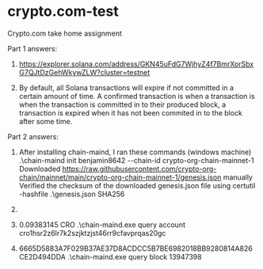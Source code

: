 # crypto.com-test
Crypto.com take home assignment

Part 1 answers:
1. https://explorer.solana.com/address/GKN45uFdG7WjhyZ4f7BmrXorSbxG7QJtDzGehWkywZLW?cluster=testnet

2. By default, all Solana transactions will expire if not committed in a certain amount of time. A confirmed transaction is when a transaction is when the transaction is committed in to their produced block, a transaction is expired when it has not been commited in to the block after some time.


Part 2 answers:
1. After installing chain-maind, I ran these commands (windows machine)
     .\chain-maind init benjamin8642 --chain-id crypto-org-chain-mainnet-1
     Downloaded https://raw.githubusercontent.com/crypto-org-chain/mainnet/main/crypto-org-chain-mainnet-1/genesis.json manually
     Verified the checksum of the downloaded genesis.json file using
     certutil -hashfile .\genesis.json SHA256

2. 

3. 0.09383145 CRO .\chain-maind.exe query account cro1hsr2z6lr7k2szjktzjst46rr9cfavprqas20gc

4. 6665D5883A7F029B37AE37D8ACDCC5B7BE6982018BB9280814A826CE2D494DDA .\chain-maind.exe query block 13947398
